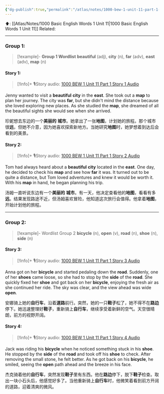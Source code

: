```yaml
---
{"dg-publish":true,"permalink":"/atlas/notes/1000-bew-1-unit-11-part-1-stories/"}
---
```


⬆️: [[Atlas/Notes/1000 Basic English Words 1 Unit 11\|1000 Basic English Words 1 Unit 11]]
Related: 

---

### Group 1:

> [!example]- **Group 1 Wordlist**
**beautiful** (adj), **city** (n), **far** (adv), **east** (adv), **map** (n)

#### Story 1:

> [!Info]+ 🎙️Story audio: [1000 BEW 1 Unit 11 Part 1 Story 1 Audio](https://drive.google.com/file/d/1esx0cwY6gUJWhWr7EgA-frV67yqhPtw9/view?usp=drive_link)

Jenny wanted to visit a **beautiful** **city** in the **east**. She took out a **map** to plan her journey. The city was **far**, but she didn't mind the distance because she loved exploring new places. As she studied the **map**, she dreamed of all the beautiful sights she would see when she arrived.

珍妮想去东边的一个**美丽的** **城市**。她拿出了一张**地图**，计划她的旅程。那个城市很**远**，但她不介意，因为她喜欢探索新地方。当她研究**地图**时，她梦想着到达后会看到的美景。

#### Story 2:

> [!Info]+ 🎙️Story audio: [1000 BEW 1 Unit 11 Part 1 Story 2 Audio](https://drive.google.com/file/d/1mbrvXGzvfCB0Td2oYcxvPWPoTKPbDtq1/view?usp=drive_link)

Tom had always heard about a **beautiful** **city** located in the **east**. One day, he decided to check his **map** and see how **far** it was. It turned out to be quite a distance, but Tom loved adventures and knew it would be worth it. With his **map** in hand, he began planning his trip.

汤姆一直听说东边有一个**美丽的** **城市**。有一天，他决定查看他的**地图**，看看有多**远**。结果发现路途不近，但汤姆喜欢冒险，他知道这次旅行会值得。他拿着**地图**，开始计划他的旅程。

---

### Group 2:

> [!example]- Wordlist Group 2
> **bicycle** (n), **open** (v), **road** (n), **shoe** (n), **side** (n)

#### Story 3:

> [!Info]+ 🎙️Story audio: [1000 BEW 1 Unit 11 Part 1 Story 3 Audio](https://drive.google.com/file/d/1esZE4A_O366GdM7FeV_G1iKBpHNKxNDp/view?usp=drive_link)

Anna got on her **bicycle** and started pedaling down the **road**. Suddenly, one of her **shoes** came loose, so she had to stop by the **side** of the **road**. She quickly fixed her **shoe** and got back on her **bicycle**, enjoying the fresh air as she continued her ride. The sky was clear, and the view ahead was wide **open**.

安娜骑上她的**自行车**，沿着**道路**前行。突然，她的一只**鞋子**松了，她不得不在**路边**停下。她迅速整理好**鞋子**，重新骑上**自行车**，继续享受着新鲜的空气。天空很晴朗，前方的视野开阔。

#### Story 4:

> [!Info]+ 🎙️Story audio: [1000 BEW 1 Unit 11 Part 1 Story 4 Audio](https://drive.google.com/file/d/1H1D13DdqNWobWjal_8EawcreJBZC8JHO/view?usp=drive_link)

Jack was riding his **bicycle** when he noticed something stuck in his **shoe**. He stopped by the **side** of the **road** and took off his **shoe** to check. After removing the small stone, he felt better. As he got back on his **bicycle**, he smiled, seeing the **open** path ahead and the breeze in his face.

杰克骑着他的**自行车**，突然发现**鞋子**里有东西。他在**路边**停下，脱下**鞋子**检查。取出一块小石头后，他感觉好多了。当他重新骑上**自行车**时，他微笑着看到前方开阔的道路，迎着清爽的微风。
